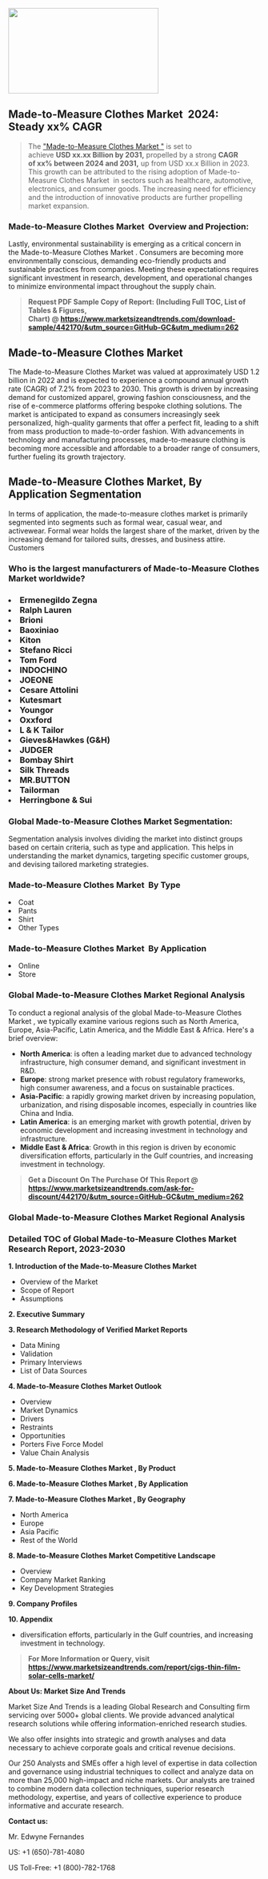 <p><img class="alignnone size-medium wp-image-20088" src="https://ffe5etoiles.com/wp-content/uploads/2024/12/MST1-300x171.png" alt="" width="300" height="171" /></p><h2 id="ember46" class="ember-view reader-text-block__heading-2">Made-to-Measure Clothes Market &nbsp;2024: Steady&nbsp;xx% CAGR</h2><blockquote id="ember47" class="ember-view reader-text-block__blockquote">The&nbsp;<a class="app-aware-link " href="https://www.marketsizeandtrends.com/download-sample/442170/&utm_source=GitHub-GC&utm_medium=262" target="_blank" data-test-app-aware-link="">"Made-to-Measure Clothes Market "</a>&nbsp;is set to achieve&nbsp;<strong>USD&nbsp;xx.xx&nbsp;Billion by 2031,</strong>&nbsp;propelled by a strong&nbsp;<strong>CAGR of&nbsp;xx% between 2024 and 2031,</strong>&nbsp;up from USD xx.x Billion in 2023. This growth can be attributed to the rising adoption of&nbsp;Made-to-Measure Clothes Market &nbsp;in sectors such as healthcare, automotive, electronics, and consumer goods. The increasing need for efficiency and the introduction of innovative products are further propelling market expansion.</blockquote><h3 id="ember48" class="ember-view reader-text-block__heading-3">Made-to-Measure Clothes Market &nbsp;Overview and Projection:</h3><p id="ember49" class="ember-view reader-text-block__paragraph">Lastly, environmental sustainability is emerging as a critical concern in the&nbsp;Made-to-Measure Clothes Market . Consumers are becoming more environmentally conscious, demanding eco-friendly products and sustainable practices from companies. Meeting these expectations requires significant investment in research, development, and operational changes to minimize environmental impact throughout the supply chain.</p><blockquote id="ember50" class="ember-view reader-text-block__blockquote"><strong>Request PDF Sample Copy of Report: (Including Full TOC, List of Tables &amp; Figures, Chart)&nbsp;@&nbsp;<strong><a href="https://www.marketsizeandtrends.com/download-sample/442170/&utm_source=GitHub-GC&utm_medium=262" target="_blank">https://www.marketsizeandtrends.com/download-sample/442170/&utm_source=GitHub-GC&utm_medium=262</a></strong></strong></blockquote><h3 class=""> <h2>Made-to-Measure Clothes Market</h2><p>The Made-to-Measure Clothes Market was valued at approximately USD 1.2 billion in 2022 and is expected to experience a compound annual growth rate (CAGR) of 7.2% from 2023 to 2030. This growth is driven by increasing demand for customized apparel, growing fashion consciousness, and the rise of e-commerce platforms offering bespoke clothing solutions. The market is anticipated to expand as consumers increasingly seek personalized, high-quality garments that offer a perfect fit, leading to a shift from mass production to made-to-order fashion. With advancements in technology and manufacturing processes, made-to-measure clothing is becoming more accessible and affordable to a broader range of consumers, further fueling its growth trajectory.</p><h2>Made-to-Measure Clothes Market, By Application Segmentation</h2><p>In terms of application, the made-to-measure clothes market is primarily segmented into segments such as formal wear, casual wear, and activewear. Formal wear holds the largest share of the market, driven by the increasing demand for tailored suits, dresses, and business attire. Customers</h3><h3 id="" class="">Who is the largest manufacturers of&nbsp;Made-to-Measure Clothes Market worldwide?</h3><h3 class=""></Li><Li>Ermenegildo Zegna</Li><Li> Ralph Lauren</Li><Li> Brioni</Li><Li> Baoxiniao</Li><Li> Kiton</Li><Li> Stefano Ricci</Li><Li> Tom Ford</Li><Li> INDOCHINO</Li><Li> JOEONE</Li><Li> Cesare Attolini</Li><Li> Kutesmart</Li><Li> Youngor</Li><Li> Oxxford</Li><Li> L & K Tailor</Li><Li> Gieves&Hawkes (G&H)</Li><Li> JUDGER</Li><Li> Bombay Shirt</Li><Li> Silk Threads</Li><Li> MR.BUTTON</Li><Li> Tailorman</Li><Li> Herringbone & Sui</h3><h3 id="ember53" class="ember-view reader-text-block__heading-3">Global&nbsp;Made-to-Measure Clothes Market Segmentation:</h3><p id="ember54" class="ember-view reader-text-block__paragraph">Segmentation analysis involves dividing the market into distinct groups based on certain criteria, such as type and application. This helps in understanding the market dynamics, targeting specific customer groups, and devising tailored marketing strategies.</p><h3 id="" class="">Made-to-Measure Clothes Market &nbsp;By Type</h3><p></Li><Li>Coat</Li><Li> Pants</Li><Li> Shirt</Li><Li> Other Types</p><h3 id="" class="">Made-to-Measure Clothes Market &nbsp;By Application</h3><p class=""></Li><Li>Online</Li><Li> Store</p><h3 id="ember62" class="ember-view reader-text-block__heading-3">Global Made-to-Measure Clothes Market Regional Analysis</h3><p id="ember63" class="ember-view reader-text-block__paragraph">To conduct a regional analysis of the global Made-to-Measure Clothes Market , we typically examine various regions such as North America, Europe, Asia-Pacific, Latin America, and the Middle East &amp; Africa. Here's a brief overview:</p><ul><li><strong>North America</strong>: is often a leading market due to advanced technology infrastructure, high consumer demand, and significant investment in R&amp;D.</li><li><strong>Europe</strong>: strong market presence with robust regulatory frameworks, high consumer awareness, and a focus on sustainable practices.</li><li><strong>Asia-Pacific</strong>: a rapidly growing market driven by increasing population, urbanization, and rising disposable incomes, especially in countries like China and India.</li><li><strong>Latin America</strong>: is an emerging market with growth potential, driven by economic development and increasing investment in technology and infrastructure.</li><li><strong>Middle East &amp; Africa</strong>: Growth in this region is driven by economic diversification efforts, particularly in the Gulf countries, and increasing investment in technology.</li></ul><blockquote id="ember61" class="ember-view reader-text-block__blockquote"><strong>Get a Discount On The Purchase Of This Report @ <strong><a href="https://html-cleaner.com/" target="">https://www.marketsizeandtrends.com/ask-for-discount/442170/&utm_source=GitHub-GC&utm_medium=262</a></strong></strong></blockquote><h3 id="ember62" class="ember-view reader-text-block__heading-3">Global Made-to-Measure Clothes Market Regional Analysis</h3><h3 id="" class="">Detailed TOC of Global Made-to-Measure Clothes Market Research Report, 2023-2030</h3><p id="" class=""><strong>1. Introduction of the Made-to-Measure Clothes Market </strong></p><ul><li>Overview of the Market</li><li>Scope of Report</li><li>Assumptions</li></ul><p id="" class=""><strong>2. Executive Summary</strong></p><p id="" class=""><strong>3. Research Methodology of Verified Market Reports</strong></p><ul><li>Data Mining</li><li>Validation</li><li>Primary Interviews</li><li>List of Data Sources</li></ul><p id="" class=""><strong>4. Made-to-Measure Clothes Market Outlook</strong></p><ul><li>Overview</li><li>Market Dynamics</li><li>Drivers</li><li>Restraints</li><li>Opportunities</li><li>Porters Five Force Model</li><li>Value Chain Analysis</li></ul><p id="" class=""><strong>5. Made-to-Measure Clothes Market , By Product</strong></p><p id="" class=""><strong>6. Made-to-Measure Clothes Market , By Application</strong></p><p id="" class=""><strong>7. Made-to-Measure Clothes Market , By Geography</strong></p><ul><li>North America</li><li>Europe</li><li>Asia Pacific</li><li>Rest of the World</li></ul><p id="" class=""><strong>8. Made-to-Measure Clothes Market Competitive Landscape</strong></p><ul><li>Overview</li><li>Company Market Ranking</li><li>Key Development Strategies</li></ul><p id="" class=""><strong>9. Company Profiles</strong></p><p id="" class=""><strong>10. Appendix</strong></p><ul><li>diversification efforts, particularly in the Gulf countries, and increasing investment in technology.</li></ul><blockquote id="ember65" class="ember-view reader-text-block__blockquote"><strong>For More Information or Query, visit <strong><strong><a href="https://html-cleaner.com/" target="">https://www.marketsizeandtrends.com/report/cigs-thin-film-solar-cells-market/</a></strong></strong></strong></blockquote><p id="" class=""><strong>About Us: Market Size And Trends</strong></p><p id="" class="">Market Size And Trends is a leading Global Research and Consulting firm servicing over 5000+ global clients. We provide advanced analytical research solutions while offering information-enriched research studies.</p><p id="" class="">We also offer insights into strategic and growth analyses and data necessary to achieve corporate goals and critical revenue decisions.</p><p id="" class="">Our 250 Analysts and SMEs offer a high level of expertise in data collection and governance using industrial techniques to collect and analyze data on more than 25,000 high-impact and niche markets. Our analysts are trained to combine modern data collection techniques, superior research methodology, expertise, and years of collective experience to produce informative and accurate research.</p><p id="" class=""><strong>Contact us:</strong></p><p id="" class="">Mr. Edwyne Fernandes</p><p id="" class="">US: +1 (650)-781-4080</p><p id="" class="">US Toll-Free: +1 (800)-782-1768</p>
